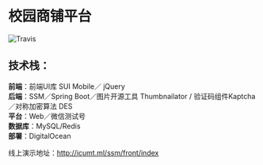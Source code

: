 # 校园商铺平台

![Travis](https://img.shields.io/badge/language-Java-yellow.svg)<br/>

## 技术栈：

**前端**：前端UI库 SUI Mobile／ jQuery<br/>
**后端**：SSM／Spring Boot／图片开源工具 Thumbnailator / 验证码组件Kaptcha／对称加密算法 DES<br/>
**平台**：Web／微信测试号<br/>
**数据库**：MySQL/Redis<br/>
**部署**：DigitalOcean<br/>


线上演示地址：http://icumt.ml/ssm/front/index
